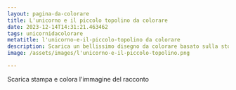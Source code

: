 ```yaml
---
layout: pagina-da-colorare
title: L'unicorno e il piccolo topolino da colorare
date: 2023-12-14T14:31:21.463462
tags: unicornidacolorare
metatitle: l'unicorno-e-il-piccolo-topolino da colorare
description: Scarica un bellissimo disegno da colorare basato sulla storia dell'unicorno e il piccolo topolino.
image: /assets/images/l'unicorno-e-il-piccolo-topolino.png

---
```

Scarica stampa e colora l'immagine del racconto
        